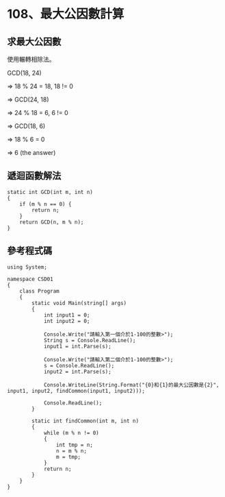 # 108、最大公因數計算

## 求最大公因數

使用輾轉相除法。

GCD(18, 24)

=> 18 % 24 = 18, 18 != 0

=> GCD(24, 18)

=> 24 % 18 = 6, 6 != 0

=> GCD(18, 6)

=> 18 % 6 = 0

=> 6 (the answer)

## 遞迴函數解法

```
static int GCD(int m, int n)
{
    if (m % n == 0) {
        return n;
    }
    return GCD(n, m % n);
}
```

## 參考程式碼

```
using System;

namespace CSD01
{
    class Program
    {
        static void Main(string[] args)
        {
            int input1 = 0;
            int input2 = 0;
            
            Console.Write("請輸入第一個介於1-100的整數>");
            String s = Console.ReadLine();
            input1 = int.Parse(s);
            
            Console.Write("請輸入第二個介於1-100的整數>");
            s = Console.ReadLine();
            input2 = int.Parse(s);

            Console.WriteLine(String.Format("{0}和{1}的最大公因數是{2}", input1, input2, findCommon(input1, input2)));

            Console.ReadLine();
        }

        static int findCommon(int m, int n)
        {
            while (m % n != 0)
            {
                int tmp = n;
                n = m % n;
                m = tmp;
            }
            return n;
        }
    }
}
```